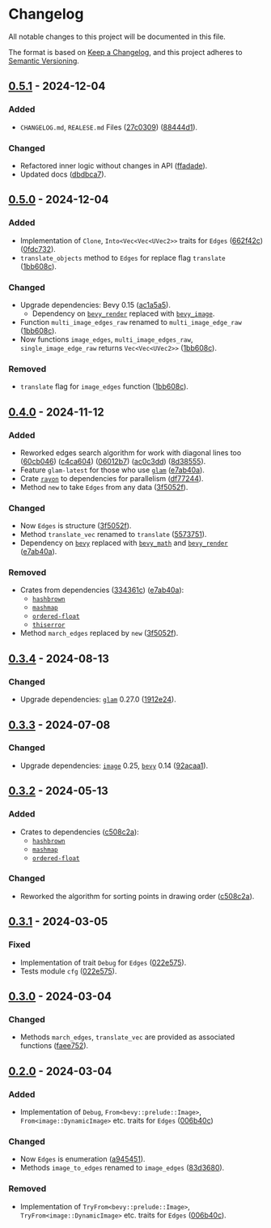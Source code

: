 # Changelog

All notable changes to this project will be documented in this file.

The format is based on [Keep a Changelog](https://keepachangelog.com/en/1.1.0/),
and this project adheres to [Semantic Versioning](https://semver.org/spec/v2.0.0.html).

## [0.5.1](https://github.com/shnewto/edges/compare/0.5.0...0.5.1) - 2024-12-04

### Added

- `CHANGELOG.md`, `REALESE.md` Files
  ([27c0309](https://github.com/shnewto/edges/commit/27c0309de7cf4cf1d9bb3939eebd2b073a3bb81e))
  ([88444d1](https://github.com/shnewto/edges/commit/88444d1ef60a61c1fcfb8c30cba919353de8010b)).

### Changed

- Refactored inner logic without changes in API
  ([ffadade](https://github.com/shnewto/edges/commit/ffadade2004535a2fb0930412f4b95586b0f8383)).
- Updated docs ([dbdbca7](https://github.com/shnewto/edges/commit/dbdbca79871fcb6928344860eb5586617e0beacd)).

## [0.5.0](https://github.com/shnewto/edges/compare/0.4.0...0.5.0) - 2024-12-04

### Added

- Implementation of `Clone`, `Into<Vec<Vec<UVec2>>` traits for `Edges`
  ([662f42c](https://github.com/shnewto/edges/commit/662f42c7e1d478a66b62555801bf6f85ad6f36d4))
  ([0fdc732](https://github.com/shnewto/edges/commit/0fdc7329ddf46bb4e4e60e16348c788c8de1b7e7)).
- `translate_objects` method to `Edges` for replace flag `translate` ([1bb608c](https://github.com/shnewto/edges/commit/1bb608c39711da1e45cde17d1bb988076672b80d)).

### Changed

- Upgrade dependencies: Bevy 0.15 ([ac1a5a5](https://github.com/shnewto/edges/commit/ac1a5a5b7ed056723d4727bbb3a2bd11def3c70f)).
  - Dependency on [`bevy_render`](https://crates.io/crates/bevy_render)
    replaced with [`bevy_image`](https://crates.io/crates/bevy_image).
- Function `multi_image_edges_raw` renamed to `multi_image_edge_raw` ([1bb608c](https://github.com/shnewto/edges/commit/1bb608c39711da1e45cde17d1bb988076672b80d)).
- Now functions `image_edges`, `multi_image_edges_raw`, `single_image_edge_raw`
  returns `Vec<Vec<UVec2>>` ([1bb608c](https://github.com/shnewto/edges/commit/1bb608c39711da1e45cde17d1bb988076672b80d)).

### Removed

- `translate` flag for `image_edges` function ([1bb608c](https://github.com/shnewto/edges/commit/1bb608c39711da1e45cde17d1bb988076672b80d)).

## [0.4.0](https://github.com/shnewto/edges/compare/0.3.4...0.4.0) - 2024-11-12

### Added

- Reworked edges search algorithm for work with diagonal lines too
  ([60cb046](https://github.com/shnewto/edges/commit/60cb046930b899926877e62dd5700dfc37ec32b8))
  ([c4ca604](https://github.com/shnewto/edges/commit/c4ca604e3cde1a40dffc8d92b2dd378b951335f9))
  ([06012b7](https://github.com/shnewto/edges/commit/06012b753aeb91da70cfbb75a47b3d4023482cb4))
  ([ac0c3dd](https://github.com/shnewto/edges/commit/ac0c3ddcde59c036fa55c59e3a9880d77e348ae2))
  ([8d38555](https://github.com/shnewto/edges/commit/8d38555bfa9252a8fe70c799fc68653780641232)).
- Feature `glam-latest` for those who use [`glam`](https://crates.io/crates/glam)
  ([e7ab40a](https://github.com/shnewto/edges/commit/e7ab40a25e933bce24380bc090dea503b0bc93d4)).
- Crate [`rayon`](https://crates.io/crates/rayon) to dependencies for parallelism
  ([df77244](https://github.com/shnewto/edges/commit/df77244fc05604334285ce426b7186030a61ee7b)).
- Method `new` to take `Edges` from any data
  ([3f5052f](https://github.com/shnewto/edges/commit/3f5052fbe720eee8011e26e617b737f4577a28d7)).

### Changed

- Now `Edges` is structure ([3f5052f](https://github.com/shnewto/edges/commit/3f5052fbe720eee8011e26e617b737f4577a28d7)).
- Method `translate_vec` renamed to `translate`
  ([5573751](https://github.com/shnewto/edges/commit/55737517a246b207e87c8abf99d6fbe3d3786e0a)).
- Dependency on [`bevy`](https://crates.io/crates/bevy) replaced with
  [`bevy_math`](https://crates.io/crates/bevy_math) and [`bevy_render`](https://crates.io/crates/bevy_render)
  ([e7ab40a](https://github.com/shnewto/edges/commit/e7ab40a25e933bce24380bc090dea503b0bc93d4)).

### Removed

- Crates from dependencies
  ([334361c](https://github.com/shnewto/edges/commit/334361c7c1acca3e3e548b679046c5117f087de2))
  ([e7ab40a](https://github.com/shnewto/edges/commit/e7ab40a25e933bce24380bc090dea503b0bc93d4)):
  - [`hashbrown`](https://crates.io/crates/hashbrown)
  - [`mashmap`](https://crates.io/crates/mashmap)
  - [`ordered-float`](https://crates.io/crates/ordered-float)
  - [`thiserror`](https://crates.io/crates/thiserror)
- Method `march_edges` replaced by `new`
  ([3f5052f](https://github.com/shnewto/edges/commit/3f5052fbe720eee8011e26e617b737f4577a28d7)).

## [0.3.4](https://github.com/shnewto/edges/compare/0.3.3...0.3.4) - 2024-08-13

### Changed

- Upgrade dependencies: [`glam`](https://crates.io/crates/glam) 0.27.0 ([1912e24](https://github.com/shnewto/edges/commit/1912e24647e885c9340c7667f0f8967bca670456)).

## [0.3.3](https://github.com/shnewto/edges/compare/0.3.2...0.3.3) - 2024-07-08

### Changed

- Upgrade dependencies:
  [`image`](https://crates.io/crates/image) 0.25,
  [`bevy`](https://crates.io/crates/bevy) 0.14
  ([92acaa1](https://github.com/shnewto/edges/commit/92acaa1a3be42b085bf2fe9c4e258662254edcf5)).

## [0.3.2](https://github.com/shnewto/edges/compare/0.3.1...0.3.2) - 2024-05-13

### Added

- Crates to dependencies
  ([c508c2a](https://github.com/shnewto/edges/commit/c508c2a6816593efbeaf807e5af1e06c9f165376)):
  - [`hashbrown`](https://crates.io/crates/hashbrown)
  - [`mashmap`](https://crates.io/crates/mashmap)
  - [`ordered-float`](https://crates.io/crates/ordered-float)

### Changed

- Reworked the algorithm for sorting points in drawing order ([c508c2a](https://github.com/shnewto/edges/commit/c508c2a6816593efbeaf807e5af1e06c9f165376)).

## [0.3.1](https://github.com/shnewto/edges/compare/0.3.0...0.3.1) - 2024-03-05

### Fixed

- Implementation of trait `Debug` for `Edges` ([022e575](https://github.com/shnewto/edges/commit/022e57560681a4e92bbbd3d96505a1548e31923d)).
- Tests module `cfg` ([022e575](https://github.com/shnewto/edges/commit/022e57560681a4e92bbbd3d96505a1548e31923d)).

## [0.3.0](https://github.com/shnewto/edges/compare/0.2.0...0.3.0) - 2024-03-04

### Changed

- Methods `march_edges`, `translate_vec` are provided as associated functions
  ([faee752](https://github.com/shnewto/edges/commit/faee752f042fcd54f90ce13e74516691be7dbc0c)).

## [0.2.0](https://github.com/shnewto/edges/compare/0.1.0...0.2.0) - 2024-03-04

### Added

- Implementation of
  `Debug`, `From<bevy::prelude::Image>`, `From<image::DynamicImage>` etc.
  traits for `Edges` ([006b40c](https://github.com/shnewto/edges/commit/006b40c7ff9557dac4166b04aa8e2fee7ce1bedc))

### Changed

- Now `Edges` is enumeration ([a945451](https://github.com/shnewto/edges/commit/a945451a4649cb61fee9175fae478fb310060304)).
- Methods `image_to_edges` renamed to `image_edges`
  ([83d3680](https://github.com/shnewto/edges/commit/83d3680243df382faf0b5cf605b499e204ce4249)).

### Removed

- Implementation of
  `TryFrom<bevy::prelude::Image>`, `TryFrom<image::DynamicImage>` etc.
  traits for `Edges` ([006b40c](https://github.com/shnewto/edges/commit/006b40c7ff9557dac4166b04aa8e2fee7ce1bedc)).
